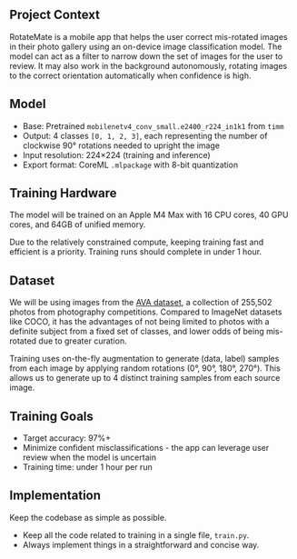 ## Project Context

RotateMate is a mobile app that helps the user correct mis-rotated images in their photo gallery using an on-device image classification model. The model can act as a filter to narrow down the set of images for the user to review. It may also work in the background autonomously, rotating images to the correct orientation automatically when confidence is high.

## Model

- Base: Pretrained `mobilenetv4_conv_small.e2400_r224_in1k1` from `timm`
- Output: 4 classes `[0, 1, 2, 3]`, each representing the number of clockwise 90° rotations needed to upright the image
- Input resolution: 224×224 (training and inference)
- Export format: CoreML `.mlpackage` with 8-bit quantization

## Training Hardware

The model will be trained on an Apple M4 Max with 16 CPU cores, 40 GPU cores, and 64GB of unified memory.

Due to the relatively constrained compute, keeping training fast and efficient is a priority. Training runs should complete in under 1 hour.

## Dataset

We will be using images from the [AVA dataset](https://huggingface.co/datasets/Iceclear/AVA), a collection of 255,502 photos from photography competitions. Compared to ImageNet datasets like COCO, it has the advantages of not being limited to photos with a definite subject from a fixed set of classes, and lower odds of being mis-rotated due to greater curation.

Training uses on-the-fly augmentation to generate (data, label) samples from each image by applying random rotations (0°, 90°, 180°, 270°). This allows us to generate up to 4 distinct training samples from each source image.

## Training Goals

- Target accuracy: 97%+
- Minimize confident misclassifications - the app can leverage user review when the model is uncertain
- Training time: under 1 hour per run

## Implementation

Keep the codebase as simple as possible.

- Keep all the code related to training in a single file, `train.py`.
- Always implement things in a straightforward and concise way.